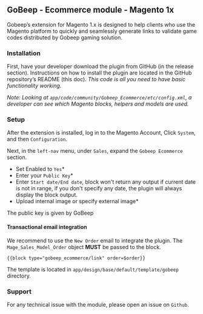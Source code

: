 ## GoBeep - Ecommerce module - Magento 1x

Gobeep’s extension for Magento 1.x is designed to help clients who use the Magento platform to quickly and seamlessly generate links to validate game codes distributed by Gobeep gaming solution.

### Installation
First, have your developer download the plugin from GitHub (in the release section). Instructions on how to install the plugin are located in the GitHub repository’s README (this doc). *This code is all you need to have basic functionality working*.

*Note: Looking at `app/code/community/Gobeep_Ecommerce/etc/config.xml`, a developer can see which Magento blocks, helpers and models are used.*

### Setup

After the extension is installed, log in to the Magento Account, Click `System`, and then `Configuration`.

Next, in the `left-nav` menu, under `Sales`, expand the `Gobeep Ecommerce` section.

* Set Enabled to `Yes`*
* Enter your `Public Key`*
* Enter `Start date/End date`, block won't return any output if current date is not in range, if you don't specify any date, the plugin will always display the block output.
* Upload internal image or specify external image*

The public key is given by GoBeep 

#### Transactional email integration

We recommend to use the `New Order` email to integrate the plugin. The `Mage_Sales_Model_Order` object **MUST** be passed to the block.

```{{block type="gobeep_ecommerce/link" order=$order}}```

The template is located in `app/design/base/default/template/gobeep` directory.

### Support

For any technical issue with the module, please open an issue on `Github`.

